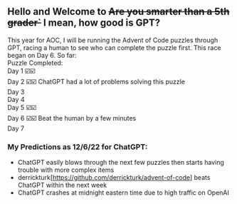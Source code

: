 ## Hello and Welcome to ~~Are you smarter than a 5th grader`~~ I mean, how good is GPT?


This year for AOC, I will be running the Advent of Code puzzles through GPT, racing
a human to see who can complete the puzzle first. This race began on Day 6. So far:  
      Puzzle Completed:  
Day 1 ☑️☑️  
Day 2 ☑️☑️ ChatGPT had a lot of problems solving this puzzle  
Day 3  
Day 4  
Day 5 ☑️☑️  
Day 6 ☑️☑️ Beat the human by a few minutes  
Day 7  


### My Predictions as 12/6/22 for ChatGPT:

- ChatGPT easily blows through the next few puzzles then starts having trouble with more complex items
- derrickturk[https://github.com/derrickturk/advent-of-code] beats ChatGPT within the next week
- ChatGPT crashes at midnight eastern time due to high traffic on OpenAI
